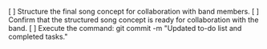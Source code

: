 [ ] Structure the final song concept for collaboration with band members.
[ ] Confirm that the structured song concept is ready for collaboration with the band.
[ ] Execute the command: git commit -m "Updated to-do list and completed tasks."